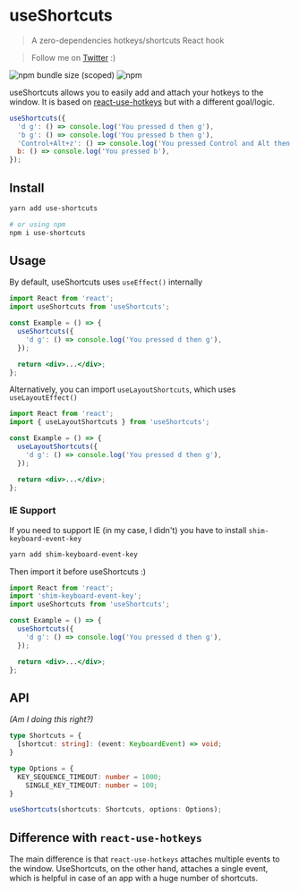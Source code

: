 # useShortcuts

> A zero-dependencies hotkeys/shortcuts React hook

> Follow me on [Twitter](https://twitter.com/imedadel_) :)

![npm bundle size (scoped)](https://img.shields.io/bundlephobia/minzip/use-shortcuts.svg)
![npm](https://img.shields.io/npm/v/use-shortcuts.svg)

useShortcuts allows you to easily add and attach your hotkeys to the window. It is based on [react-use-hotkeys](https://github.com/reecelucas/react-use-hotkeys) but with a different goal/logic.

```jsx
useShortcuts({
  'd g': () => console.log('You pressed d then g'),
  'b g': () => console.log('You pressed b then g'),
  'Control+Alt+z': () => console.log('You pressed Control and Alt then g'),
  b: () => console.log('You pressed b'),
});
```

## Install

```Bash
yarn add use-shortcuts

# or using npm
npm i use-shortcuts
```

## Usage

By default, useShortcuts uses `useEffect()` internally

```jsx
import React from 'react';
import useShortcuts from 'useShortcuts';

const Example = () => {
  useShortcuts({
    'd g': () => console.log('You pressed d then g'),
  });

  return <div>...</div>;
};
```

Alternatively, you can import `useLayoutShortcuts`, which uses `useLayoutEffect()`

```jsx
import React from 'react';
import { useLayoutShortcuts } from 'useShortcuts';

const Example = () => {
  useLayoutShortcuts({
    'd g': () => console.log('You pressed d then g'),
  });

  return <div>...</div>;
};
```

### IE Support

If you need to support IE (in my case, I didn't) you have to install `shim-keyboard-event-key`

```Bash
yarn add shim-keyboard-event-key
```

Then import it before useShortcuts :)

```jsx
import React from 'react';
import 'shim-keyboard-event-key';
import useShortcuts from 'useShortcuts';

const Example = () => {
  useShortcuts({
    'd g': () => console.log('You pressed d then g'),
  });

  return <div>...</div>;
};
```

## API

_(Am I doing this right?)_

```ts
type Shortcuts = {
  [shortcut: string]: (event: KeyboardEvent) => void;
}

type Options = {
  KEY_SEQUENCE_TIMEOUT: number = 1000;
    SINGLE_KEY_TIMEOUT: number = 100;
}

useShortcuts(shortcuts: Shortcuts, options: Options);
````

## Difference with `react-use-hotkeys`

The main difference is that `react-use-hotkeys` attaches multiple events to the window. UseShortcuts, on the other hand, attaches a single event, which is helpful in case of an app with a huge number of shortcuts.
